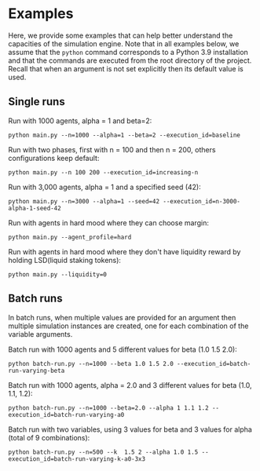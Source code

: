 # Examples

Here, we provide some examples that can help better understand the capacities of the simulation engine. Note that in all examples below, we assume that the ``python`` command corresponds to a Python 3.9 installation and that the commands are executed from the root directory of the project. Recall that when an argument is not set explicitly then its default value is used.



## Single runs

Run with 1000 agents, alpha = 1 and beta=2:

    python main.py --n=1000 --alpha=1 --beta=2 --execution_id=baseline

Run with two phases, first with n = 100 and then n = 200, others configurations keep default:

    python main.py --n 100 200 --execution_id=increasing-n

Run with 3,000 agents, alpha = 1 and a specified seed (42):

    python main.py --n=3000 --alpha=1 --seed=42 --execution_id=n-3000-alpha-1-seed-42

Run with agents in hard mood where they can choose margin:

    python main.py --agent_profile=hard

Run with agents in hard mood where they don't have liquidity reward by holding LSD(liquid staking tokens):

    python main.py --liquidity=0







## Batch runs

In batch runs, when multiple values are provided for an argument then multiple simulation instances are created, one for each combination of the variable arguments.

Batch run with 1000 agents and 5 different values for beta (1.0 1.5 2.0):

    python batch-run.py --n=1000 --beta 1.0 1.5 2.0 --execution_id=batch-run-varying-beta

Batch run with 1000 agents, alpha = 2.0 and 3 different values for beta (1.0, 1.1, 1.2):

    python batch-run.py --n=1000 --beta=2.0 --alpha 1 1.1 1.2 --execution_id=batch-run-varying-a0

Batch run with two variables, using 3 values for beta and 3 values for alpha (total of 9 combinations):

    python batch-run.py --n=500 --k  1.5 2 --alpha 1.0 1.5 --execution_id=batch-run-varying-k-a0-3x3


